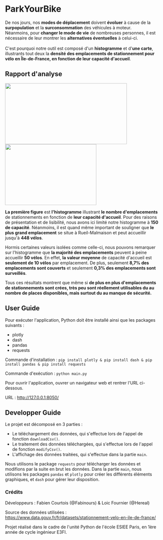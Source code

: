 # ParkYourBike

De nos jours, nos **modes de déplacement** doivent **évoluer** à cause de la **surpopulation** et la **surconsommation** des véhicules à moteur.<br>
Néanmoins, pour **changer le mode de vie** de nombreuses personnes, il est nécessaire de leur montrer les **alternatives éventuelles** à celui-ci.<br><br>
C'est pourquoi notre outil est composé d'un **histogramme** et d'**une carte**, illustrants tout deux la **densité des emplacements de stationnement pour vélo en Île-de-France, en fonction de leur capacité d'accueil**.

## Rapport d'analyse
<img src="https://github.com/Fabinours/PYB/blob/master/PYB/Images/histo.png" width="400" height="200">  <img src="https://github.com/Fabinours/PYB/blob/master/PYB/Images/carte1.png" width="300" height="200">

**La première figure** est **l'histogramme** illustrant **le nombre d'emplacements** de stationnements en fonction de **leur capacité d'accueil**. Pour des raisons de présentation et de lisibilité, nous avons ici limité notre histogramme à **150 de capacité**. Néanmoins, il est quand même important de souligner que **le plus grand emplacement** se situe à Rueil-Malmaison et peut accueillir jusqu'à **448 vélos**.<br>

Hormis certaines valeurs isolées comme celle-ci, nous pouvons remarquer sur l'histogramme que **la majorité des emplacements** peuvent à peine accueillir **50 vélos**. En effet, **la valeur moyenne** de capacité d'accueil est **seulement de 10 vélos** par emplacement. De plus, seulement **8,7% des emplacements sont couverts** et seulement **0,3% des emplacements sont surveillés**.

Tous ces résultats montrent que même si **de plus en plus d'emplacements de stationnements sont crées, très peu sont réellement utilisables du au nombre de places disponibles, mais surtout du au manque de sécurité.**

## User Guide

Pour exécuter l'application, Python doit être installé ainsi que les packages suivants :
- plotly
- dash
- pandas
- requests

Commande d'installation : ```pip install plotly & pip install dash & pip install pandas & pip install requests```

Commande d'exécution : ```python main.py```

Pour ouvrir l'application, ouvrer un navigateur web et rentrer l'URL ci-dessous.

URL : http://127.0.0.1:8050/

## Developper Guide

Le projet est décomposé en 3 parties : 
- Le téléchargement des données, qui s'effectue lors de l'appel de fonction ```downloadCsv()```.
- Le traitement des données téléchargées, qui s'effectue lors de l'appel de fonction ```modifyCsv()```.
- L'affichage des données traitées, qui s'effectue dans la partie ```main```.

Nous utilisons le package ```requests``` pour télécharger les données et modifions par la suite en brut les données. 
Dans la partie ```main```, nous utilisons les packages ```pandas``` et ```plotly``` pour créer les différents éléments graphiques, et ```dash``` pour gérer leur disposition.

### Crédits

Développeurs : Fabien Courtois (@Fabinours) & Loic Fournier (@Hereal)<br>

Source des données utilisées : https://www.data.gouv.fr/fr/datasets/stationnement-velo-en-ile-de-france/<br>

Projet réalisé dans le cadre de l'unité Python de l'école ESIEE Paris, en 1ère année de cycle ingénieur E3FI.
